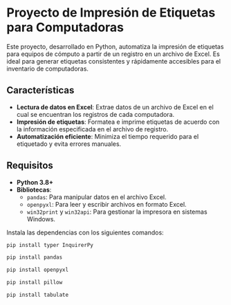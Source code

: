 # Proyecto de Impresión de Etiquetas para Computadoras

Este proyecto, desarrollado en Python, automatiza la impresión de etiquetas para equipos de cómputo a partir de un registro en un archivo de Excel. Es ideal para generar etiquetas consistentes y rápidamente accesibles para el inventario de computadoras.

## Características

- **Lectura de datos en Excel**: Extrae datos de un archivo de Excel en el cual se encuentran los registros de cada computadora.
- **Impresión de etiquetas**: Formatea e imprime etiquetas de acuerdo con la información especificada en el archivo de registro.
- **Automatización eficiente**: Minimiza el tiempo requerido para el etiquetado y evita errores manuales.

## Requisitos

- **Python 3.8+**
- **Bibliotecas**:
  - `pandas`: Para manipular datos en el archivo Excel.
  - `openpyxl`: Para leer y escribir archivos en formato Excel.
  - `win32print` y `win32api`: Para gestionar la impresora en sistemas Windows.

Instala las dependencias con los siguientes comandos:

```bash
pip install typer InquirerPy
```
```bash
pip install pandas
```
```bash
pip install openpyxl
```
```bash
pip install pillow
```
```bash
pip install tabulate
```
